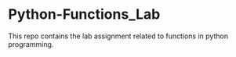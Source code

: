 # Python-Functions_Lab
This repo contains the lab assignment related to functions in python programming. 
